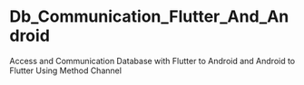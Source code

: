 # Db_Communication_Flutter_And_Android
Access and Communication Database with Flutter to Android and Android to Flutter Using Method Channel
